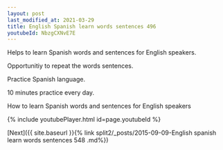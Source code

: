 ```yaml
---
layout: post
last_modified_at: 2021-03-29
title: English Spanish learn words sentences 496 
youtubeId: NbzgCXNvE7E
---
```

 
 
Helps to learn Spanish words and sentences for English speakers.

Opportunitiy to repeat the words sentences. 

Practice Spanish language. 
 
10 minutes practice every day. 
 
How to learn Spanish words and sentences for English speakers 
 
{% include youtubePlayer.html id=page.youtubeId %}
 
 
[Next]({{ site.baseurl }}{% link  split2/_posts/2015-09-09-English spanish learn words sentences 548 .md%})
 
